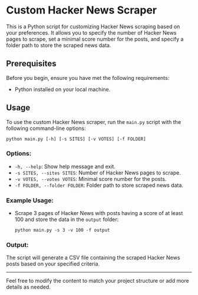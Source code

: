# Custom Hacker News Scraper

This is a Python script for customizing Hacker News scraping based on your preferences. It allows you to specify the number of Hacker News pages to scrape, set a minimal score number for the posts, and specify a folder path to store the scraped news data.

## Prerequisites

Before you begin, ensure you have met the following requirements:

- Python installed on your local machine.

## Usage

To use the custom Hacker News scraper, run the `main.py` script with the following command-line options:

```
python main.py [-h] [-s SITES] [-v VOTES] [-f FOLDER]
```

### Options:

- `-h, --help`: Show help message and exit.
- `-s SITES, --sites SITES`: Number of Hacker News pages to scrape.
- `-v VOTES, --votes VOTES`: Minimal score number for the posts.
- `-f FOLDER, --folder FOLDER`: Folder path to store scraped news data.

### Example Usage:

- Scrape 3 pages of Hacker News with posts having a score of at least 100 and store the data in the `output` folder:
  ```
  python main.py -s 3 -v 100 -f output
  ```

### Output:

The script will generate a CSV file containing the scraped Hacker News posts based on your specified criteria.


---

Feel free to modify the content to match your project structure or add more details as needed.
